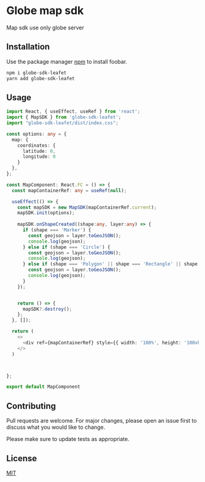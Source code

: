 # Globe map sdk

Map sdk use only globe server 

## Installation

Use the package manager [npm](https://www.npmjs.com) to install foobar.

```bash
npm i globe-sdk-leafet 
yarn add globe-sdk-leafet 
```

## Usage

```typescript
import React, { useEffect, useRef } from 'react';
import { MapSDK } from 'globe-sdk-leafet'; 
import "globe-sdk-leafet/dist/index.css";

const options: any = {
  map: {
    coordinates: {
      latitude: 0,
      longitude: 0
    }
  },
};

const MapComponent: React.FC = () => {
  const mapContainerRef: any = useRef(null);

  useEffect(() => {
    const mapSDK = new MapSDK(mapContainerRef.current);
    mapSDK.init(options);
    
    mapSDK.onShapeCreated((shape:any, layer:any) => {
      if (shape === 'Marker') {
        const geojson = layer.toGeoJSON();
        console.log(geojson);
      } else if (shape === 'Circle') {
        const geojson = layer.toGeoJSON();
        console.log(geojson);
      } else if (shape === 'Polygon' || shape === 'Rectangle' || shape === 'Polyline') {
        const geojson = layer.toGeoJSON();
        console.log(geojson);
      }
    });


    return () => {
      mapSDK?.destroy();
    };
  }, []);

  return (
    <>
      <div ref={mapContainerRef} style={{ width: '100%', height: '100vh' }} />
    </>
  )



};

export default MapComponent

```

## Contributing

Pull requests are welcome. For major changes, please open an issue first
to discuss what you would like to change.

Please make sure to update tests as appropriate.

## License

[MIT](https://choosealicense.com/licenses/mit/)